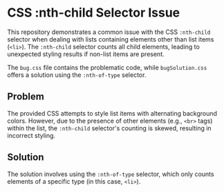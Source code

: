 # CSS :nth-child Selector Issue

This repository demonstrates a common issue with the CSS `:nth-child` selector when dealing with lists containing elements other than list items (`<li>`).  The `:nth-child` selector counts all child elements, leading to unexpected styling results if non-list items are present.

The `bug.css` file contains the problematic code, while `bugSolution.css` offers a solution using the `:nth-of-type` selector.

## Problem
The provided CSS attempts to style list items with alternating background colors. However, due to the presence of other elements (e.g., `<br>` tags) within the list, the `:nth-child` selector's counting is skewed, resulting in incorrect styling.

## Solution
The solution involves using the `:nth-of-type` selector, which only counts elements of a specific type (in this case, `<li>`).
